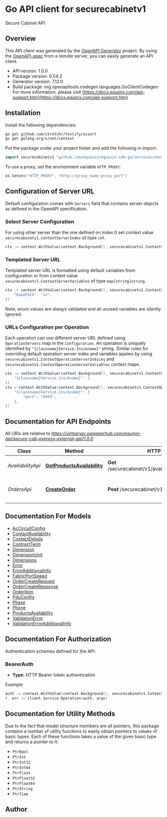 # Go API client for securecabinetv1

Secure Cabinet API

## Overview
This API client was generated by the [OpenAPI Generator](https://openapi-generator.tech) project.  By using the [OpenAPI-spec](https://www.openapis.org/) from a remote server, you can easily generate an API client.

- API version: 1.0.0
- Package version: 0.54.2
- Generator version: 7.12.0
- Build package: org.openapitools.codegen.languages.GoClientCodegen
For more information, please visit [https://docs.equinix.com/api-support.htm](https://docs.equinix.com/api-support.htm)

## Installation

Install the following dependencies:

```sh
go get github.com/stretchr/testify/assert
go get golang.org/x/net/context
```

Put the package under your project folder and add the following in import:

```go
import securecabinetv1 "github.com/equinix/equinix-sdk-go/services/securecabinetv1"
```

To use a proxy, set the environment variable `HTTP_PROXY`:

```go
os.Setenv("HTTP_PROXY", "http://proxy_name:proxy_port")
```

## Configuration of Server URL

Default configuration comes with `Servers` field that contains server objects as defined in the OpenAPI specification.

### Select Server Configuration

For using other server than the one defined on index 0 set context value `securecabinetv1.ContextServerIndex` of type `int`.

```go
ctx := context.WithValue(context.Background(), securecabinetv1.ContextServerIndex, 1)
```

### Templated Server URL

Templated server URL is formatted using default variables from configuration or from context value `securecabinetv1.ContextServerVariables` of type `map[string]string`.

```go
ctx := context.WithValue(context.Background(), securecabinetv1.ContextServerVariables, map[string]string{
	"basePath": "v2",
})
```

Note, enum values are always validated and all unused variables are silently ignored.

### URLs Configuration per Operation

Each operation can use different server URL defined using `OperationServers` map in the `Configuration`.
An operation is uniquely identified by `"{classname}Service.{nickname}"` string.
Similar rules for overriding default operation server index and variables applies by using `securecabinetv1.ContextOperationServerIndices` and `securecabinetv1.ContextOperationServerVariables` context maps.

```go
ctx := context.WithValue(context.Background(), securecabinetv1.ContextOperationServerIndices, map[string]int{
	"{classname}Service.{nickname}": 2,
})
ctx = context.WithValue(context.Background(), securecabinetv1.ContextOperationServerVariables, map[string]map[string]string{
	"{classname}Service.{nickname}": {
		"port": "8443",
	},
})
```

## Documentation for API Endpoints

All URIs are relative to *https://virtserver.swaggerhub.com/equinix-api/secure-cab-express-external-api/1.0.0*

Class | Method | HTTP request | Description
------------ | ------------- | ------------- | -------------
*AvailabilityApi* | [**GetProductsAvailability**](docs/AvailabilityApi.md#getproductsavailability) | **Get** /securecabinet/v1/availability/{accountNumber} | Secure Cabinet availability.
*OrdersApi* | [**CreateOrder**](docs/OrdersApi.md#createorder) | **Post** /securecabinet/v1/orders | Order a new Secure Cabinet deployment


## Documentation For Models

 - [AcCircuitConfig](docs/AcCircuitConfig.md)
 - [ContactAvailability](docs/ContactAvailability.md)
 - [ContactDetails](docs/ContactDetails.md)
 - [ContractTerm](docs/ContractTerm.md)
 - [Dimension](docs/Dimension.md)
 - [DimensionUnit](docs/DimensionUnit.md)
 - [Dimensions](docs/Dimensions.md)
 - [Error](docs/Error.md)
 - [ErrorAdditionalInfo](docs/ErrorAdditionalInfo.md)
 - [FabricPortSpeed](docs/FabricPortSpeed.md)
 - [OrderCreateRequest](docs/OrderCreateRequest.md)
 - [OrderCreateResponse](docs/OrderCreateResponse.md)
 - [OrderItem](docs/OrderItem.md)
 - [PduConfig](docs/PduConfig.md)
 - [Phase](docs/Phase.md)
 - [Phone](docs/Phone.md)
 - [ProductsAvailability](docs/ProductsAvailability.md)
 - [ValidationError](docs/ValidationError.md)
 - [ValidationErrorAdditionalInfo](docs/ValidationErrorAdditionalInfo.md)


## Documentation For Authorization


Authentication schemes defined for the API:
### BearerAuth

- **Type**: HTTP Bearer token authentication

Example

```go
auth := context.WithValue(context.Background(), securecabinetv1.ContextAccessToken, "BEARER_TOKEN_STRING")
r, err := client.Service.Operation(auth, args)
```


## Documentation for Utility Methods

Due to the fact that model structure members are all pointers, this package contains
a number of utility functions to easily obtain pointers to values of basic types.
Each of these functions takes a value of the given basic type and returns a pointer to it:

* `PtrBool`
* `PtrInt`
* `PtrInt32`
* `PtrInt64`
* `PtrFloat`
* `PtrFloat32`
* `PtrFloat64`
* `PtrString`
* `PtrTime`

## Author



